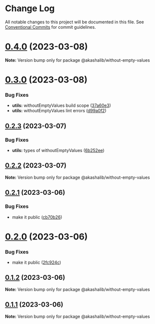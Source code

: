 # Change Log

All notable changes to this project will be documented in this file.
See [Conventional Commits](https://conventionalcommits.org) for commit guidelines.

# [0.4.0](https://github.com/tkhatibi/akasha/compare/v0.3.0...v0.4.0) (2023-03-08)

**Note:** Version bump only for package @akashalib/without-empty-values





# [0.3.0](https://github.com/tkhatibi/akasha/compare/v0.2.3...v0.3.0) (2023-03-08)


### Bug Fixes

* **utils:** withoutEmptyValues build scope ([37a60e3](https://github.com/tkhatibi/akasha/commit/37a60e3f6c1261a0d9f98828712fda07619871f4))
* **utils:** withoutEmptyValues lint errors ([d99a0f2](https://github.com/tkhatibi/akasha/commit/d99a0f229dfdc0038c5c86f8387ccad77cf33876))





## [0.2.3](https://github.com/tkhatibi/akasha/compare/v0.2.2...v0.2.3) (2023-03-07)

### Bug Fixes

- **utils:** types of withoutEmptyValues ([6b252ee](https://github.com/tkhatibi/akasha/commit/6b252ee8bad011650326d80aecf6d7f8c593cfe9))

## [0.2.2](https://github.com/tkhatibi/akasha/compare/v0.2.1...v0.2.2) (2023-03-07)

**Note:** Version bump only for package @akashalib/without-empty-values

## [0.2.1](https://github.com/tkhatibi/akasha/compare/v0.2.0...v0.2.1) (2023-03-06)

### Bug Fixes

- make it public ([cb70b26](https://github.com/tkhatibi/akasha/commit/cb70b266423011a6473639722a2b6855b50d670a))

# [0.2.0](https://github.com/tkhatibi/akasha/compare/v0.1.2...v0.2.0) (2023-03-06)

### Bug Fixes

- make it public ([2fc924c](https://github.com/tkhatibi/akasha/commit/2fc924ce5d4a44a921f66a1fa1193fbc13cf9801))

## [0.1.2](https://github.com/tkhatibi/akasha/compare/v0.1.1...v0.1.2) (2023-03-06)

**Note:** Version bump only for package @akashalib/without-empty-values

## [0.1.1](https://github.com/tkhatibi/akasha/compare/v0.1.0...v0.1.1) (2023-03-06)

**Note:** Version bump only for package @akashalib/without-empty-values

